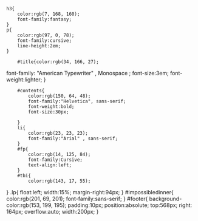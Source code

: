     h3{
        color:rgb(7, 168, 160);
        font-family:fantasy;
    }
    p{
        color:rgb(97, 0, 78);
        font-family:cursive;
        line-height:2em;
    }
        
        #title{color:rgb(34, 166, 27);
   font-family: "American Typewriter" , Monospace  ;
   font-size:3em;
   font-weight:lighter;
        }
        
        #contents{
            color:rgb(150, 64, 48);
            font-family:"Helvetica", sans-serif;
            font-weight:bold;
            font-size:30px;
            
        }
        li{
            color:rgb(23, 23, 23);
            font-family:"Arial" , sans-serif;
        }
        #fp{
            color:rgb(14, 125, 84);
            font-family:Cursive;
            text-align:left;
        }
        #tbi{
            color:rgb(143, 17, 55);
}         .lp{
    float:left;
    width:15%;
    margin-right:94px;
}
       #impossibledinner{
           color:rgb(201, 69, 201);
           font-family:sans-serif;
       }
       #footer{
           background-color:rgb(153, 199, 195);
           padding:10px;
           position:absolute; top:568px; right: 164px;
           overflow:auto;
           width:200px;
       }
